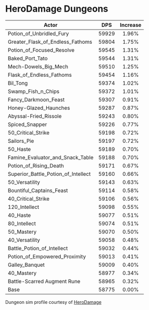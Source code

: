 # HeroDamage Dungeons
| Actor | DPS | Increase |
|---|:---:|:---:|
|Potion_of_Unbridled_Fury|59929|1.96%|
|Greater_Flask_of_Endless_Fathoms|59804|1.75%|
|Potion_of_Focused_Resolve|59545|1.31%|
|Baked_Port_Tato|59544|1.31%|
|Mech-Dowels_Big_Mech|59510|1.25%|
|Flask_of_Endless_Fathoms|59454|1.16%|
|Bil_Tong|59374|1.02%|
|Swamp_Fish_n_Chips|59372|1.01%|
|Fancy_Darkmoon_Feast|59307|0.91%|
|Honey-Glazed_Haunches|59287|0.87%|
|Abyssal-Fried_Rissole|59243|0.80%|
|Spiced_Snapper|59226|0.77%|
|50_Critical_Strike|59198|0.72%|
|Sailors_Pie|59197|0.72%|
|50_Haste|59189|0.70%|
|Famine_Evaluator_and_Snack_Table|59188|0.70%|
|Potion_of_Rising_Death|59171|0.67%|
|Superior_Battle_Potion_of_Intellect|59160|0.66%|
|50_Versatility|59143|0.63%|
|Bountiful_Captains_Feast|59114|0.58%|
|40_Critical_Strike|59106|0.56%|
|120_Intellect|59098|0.55%|
|40_Haste|59077|0.51%|
|80_Intellect|59074|0.51%|
|50_Mastery|59070|0.50%|
|40_Versatility|59058|0.48%|
|Battle_Potion_of_Intellect|59032|0.44%|
|Potion_of_Empowered_Proximity|59013|0.41%|
|Galley_Banquet|59009|0.40%|
|40_Mastery|58977|0.34%|
|Battle-Scarred Augment Rune|58965|0.32%|
|Base|58775|0.00%|

 Dungeon sim profile courtesy of [HeroDamage](https://www.herodamage.com/)
